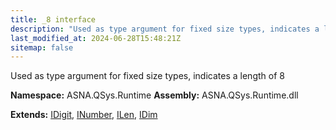 ```yaml
---
title: _8 interface
description: "Used as type argument for fixed size types, indicates a length of 8  "
last_modified_at: 2024-06-28T15:48:21Z
sitemap: false
---
```


Used as type argument for fixed size types, indicates a length of 8 

**Namespace:** ASNA.QSys.Runtime
**Assembly:** ASNA.QSys.Runtime.dll

**Extends:** [IDigit](/reference/runtime/qsys-runtime/i-digit.html), [INumber](/reference/runtime/qsys-runtime/i-number.html), [ILen](/reference/runtime/qsys-runtime/i-len.html), [IDim](/reference/runtime/qsys-runtime/i-dim.html)
<br>
<br>
